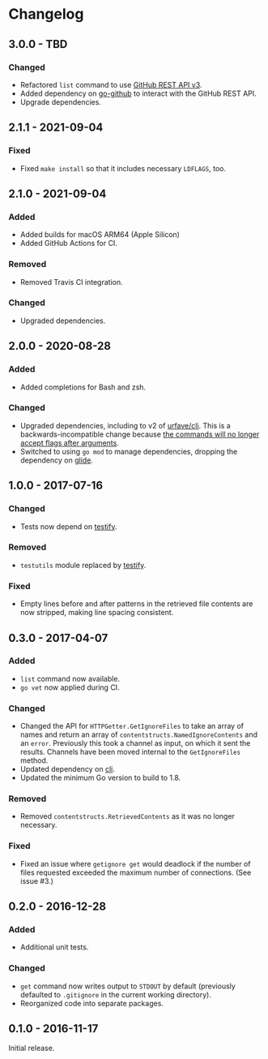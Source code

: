 # Changelog

## 3.0.0 - TBD

### Changed

* Refactored `list` command to use [GitHub REST API v3](https://docs.github.com/en/rest).
* Added dependency on [go-github](https://github.com/google/go-github) to interact with the GitHub REST API.
* Upgrade dependencies.


## 2.1.1 - 2021-09-04

### Fixed

* Fixed `make install` so that it includes necessary `LDFLAGS`, too.

## 2.1.0 - 2021-09-04

### Added

* Added builds for macOS ARM64 (Apple Silicon)
* Added GitHub Actions for CI.

### Removed

* Removed Travis CI integration.

### Changed

* Upgraded dependencies.


## 2.0.0 - 2020-08-28

### Added

* Added completions for Bash and zsh.

### Changed

* Upgraded dependencies, including to v2 of [urfave/cli](https://github.com/urfave/cli). This is a backwards-incompatible change because [the commands will no longer accept flags after arguments](https://github.com/urfave/cli/blob/master/docs/migrate-v1-to-v2.md#flags-before-args).
* Switched to using `go mod` to manage dependencies, dropping the dependency on [glide](https://glide.sh/).


## 1.0.0 - 2017-07-16

### Changed

* Tests now depend on [testify](https://github.com/stretchr/testify).

### Removed

* `testutils` module replaced by [testify](https://github.com/stretchr/testify).

### Fixed

* Empty lines before and after patterns in the retrieved file contents are now stripped, making line spacing consistent.


## 0.3.0 - 2017-04-07

### Added

* `list` command now available.
* `go vet` now applied during CI.

### Changed

* Changed the API for `HTTPGetter.GetIgnoreFiles` to take an array of names and return an array of `contentstructs.NamedIgnoreContents` and an `error`. Previously this took a channel as input, on which it sent the results. Channels have been moved internal to the `GetIgnoreFiles` method.
* Updated dependency on [cli](https://github.com/urfave/cli).
* Updated the minimum Go version to build to 1.8.

### Removed

* Removed `contentstructs.RetrievedContents` as it was no longer necessary.

### Fixed

* Fixed an issue where `getignore get` would deadlock if the number of files requested exceeded the maximum number of connections. (See issue #3.)


## 0.2.0 - 2016-12-28

### Added

* Additional unit tests.

### Changed

* `get` command now writes output to `STDOUT` by default (previously defaulted to `.gitignore` in the current working directory).
* Reorganized code into separate packages.


## 0.1.0 - 2016-11-17

Initial release.
